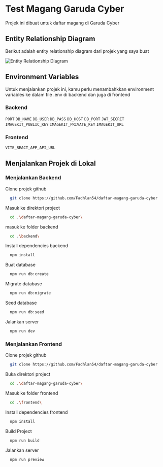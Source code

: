 
# Test Magang Garuda Cyber

Projek ini dibuat untuk daftar magang di Garuda Cyber

## Entity Relationship Diagram
Berikut adalah entity relationship diagram dari projek yang saya buat

![Entity Relationship Diagram](https://ik.imagekit.io/96gmelvyq/Garuda%20Cyber%20ERD.png?updatedAt=1704363087578)


## Environment Variables

Untuk menjalankan projek ini, kamu perlu menambahkkan environment variables ke dalam file .env di backend dan juga di frontend


### Backend
`PORT`
`DB_NAME`
`DB_USER`
`DB_PASS`
`DB_HOST`
`DB_PORT`
`JWT_SECRET`
`IMAGEKIT_PUBLIC_KEY`
`IMAGEKIT_PRIVATE_KEY`
`IMAGEKIT_URL`

### Frontend
`VITE_REACT_APP_API_URL`

## Menjalankan Projek di Lokal

### Menjalankan Backend

Clone projek github

```bash
  git clone https://github.com/Fadhlan54/daftar-magang-garuda-cyber
```

Masuk ke direktori project

```bash
  cd .\daftar-magang-garuda-cyber\
```

masuk ke folder backend

```bash
  cd .\backend\
```

Install dependencies backend

```bash
  npm install
```

Buat database

```bash
  npm run db:create
```

Migrate database

```bash
  npm run db:migrate
```

Seed database

```bash
  npm run db:seed
```

Jalankan server

```bash
  npm run dev
```

### Menjalankan Frontend

Clone projek github

```bash
  git clone https://github.com/Fadhlan54/daftar-magang-garuda-cyber
```

Buka direktori project

```bash
  cd .\daftar-magang-garuda-cyber\
```

Masuk ke folder frontend

```bash
  cd .\frontend\
```

Install dependencies frontend

```bash
  npm install
```

Build Project

```bash
  npm run build
```

Jalankan server

```bash
  npm run preview
```
